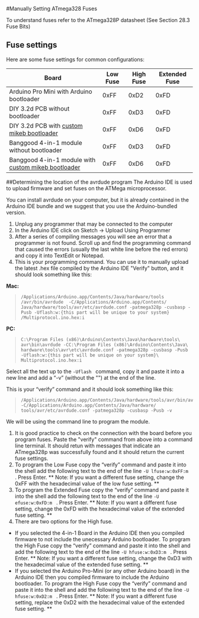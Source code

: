 #Manually Setting ATmega328 Fuses

To understand fuses refer to the ATmega328P datasheet (See Section 28.3 Fuse Bits)
## Fuse settings
Here are some fuse settings for common configurations:

Board|Low Fuse|High Fuse|Extended Fuse
-----|--------|---------|-------------
Arduino Pro Mini with Arduino bootloader|0xFF|0xD2|0xFD
DIY 3.2d PCB without bootloader |0xFF|0xD3|0xFD
DIY 3.2d PCB with [custom mikeb bootloader](Advanced_ATmega_Serial_Uploader.md) |0xFF|0xD6|0xFD
Banggood 4-in-1 module without bootloader |0xFF|0xD3|0xFD
Banggood 4-in-1 module with [custom mikeb bootloader](Advanced_ATmega_Serial_Uploader.md) |0xFF|0xD6|0xFD


##Determining the location of the avrdude program
The Arduino IDE is used to upload firmware and set fuses on the ATMega microprocessor. 

You can install avrdude on your computer, but it is already contained in the Arduino IDE bundle and we suggest that you use the Arduino-bundled version.  

1. Unplug any programmer that may be connected to the computer
1. In the Arduino IDE click on Sketch -> Upload Using Programmer
1. After a series of compiling messages you will see an error that a programmer is not found.  Scroll up and find the programming command that caused the errors (usually the last white line before the red errors) and copy it into TextEdit or Notepad. 
1. This is your programming command. You can use it to manually upload the latest .hex file compiled by the Arduino IDE "Verify" button, and it should look something like this:

**Mac:**


> ```
> /Applications/Arduino.app/Contents/Java/hardware/tools /avr/bin/avrdude  -C/Applications/Arduino.app/Contents/ Java/hardware/tools/avr/etc/avrdude.conf -patmega328p -cusbasp -Pusb -Uflash:w:{this part will be unique to your system} /Multiprotocol.ino.hex:i 
> ```

**PC:** 


> ```
> C:\Program Files (x86)\Arduino\Contents\Java\hardware\tools\ avr\bin\avrdude -CC:\Program Files (x86)\Arduino\Contents\Java\ hardware\tools\avr\etc\avrdude.conf -patmega328p -cusbasp -Pusb -Uflash:w:{this part will be unique on your system}\ Multiprotocol.ino.hex:i 
> ```


Select all the text up to the ```-Uflash ``` command, copy it and paste it into a new line and add a “-v” (without the "") at the end of the line.  
 
 This is your “verify” command and it should look something like this:

> ```
> /Applications/Arduino.app/Contents/Java/hardware/tools/avr/bin/avrdude -C/Applications/Arduino.app/Contents/Java/hardware/ tools/avr/etc/avrdude.conf -patmega328p -cusbasp -Pusb -v
> ```


We will be using the command line to program the module.

1. It is good practice to check on the connection with the board before you program fuses.  Paste the "verify" command from above into a command line terminal.  It should retun with messages that indicate an ATmega328p was successfully found and it should return the current fuse settings.
1. To program the Low Fuse copy the “verify” command and paste it into the shell add the following text to the end of the line ```-U lfuse:w:0xFF:m ``` .  Press Enter. ** Note: If you want a different fuse setting, change the 0xFF with the hexadecimal value of the low fuse setting. ** 
1. To program the Extended Fuse copy the “verify” command and paste it into the shell add the following text to the end of the line ```-U efuse:w:0xFD:m ``` .  Press Enter.  ** Note: If you want a different fuse setting, change the 0xFD with the hexadecimal value of the extended fuse setting. ** 
1. There are two options for the High fuse.  
 - If you selected the 4-in-1 Board in the Arduino IDE then you compiled firmware to not include the unecessary Arduino bootloader.  To program the High Fuse copy the “verify” command and paste it into the shell and add the following text to the end of the line ```-U hfuse:w:0xD3:m ``` .  Press Enter. ** Note: If you want a different fuse setting, change the 0xD3 with the hexadecimal value of the extended fuse setting. ** 
 - If you selected the Arduino Pro-Mini (or any other Arduino board) in the Arduino IDE then you compiled firmware to include the Arduino bootloader.  To program the High Fuse copy the “verify” command and paste it into the shell and add the following text to the end of the line ```-U hfuse:w:0xD2:m ``` .  Press Enter. ** Note: If you want a different fuse setting, replace the 0xD2 with the hexadecimal value of the extended fuse setting. ** 
